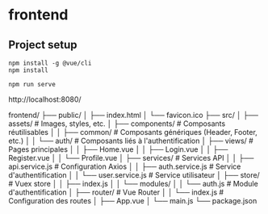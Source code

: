 # frontend

## Project setup
```
npm install -g @vue/cli
npm install

npm run serve
```
http://localhost:8080/

frontend/
├── public/
│   ├── index.html
│   └── favicon.ico
├── src/
│   ├── assets/              # Images, styles, etc.
│   ├── components/          # Composants réutilisables
│   │   ├── common/          # Composants génériques (Header, Footer, etc.)
│   │   └── auth/            # Composants liés à l'authentification
│   ├── views/               # Pages principales
│   │   ├── Home.vue
│   │   ├── Login.vue
│   │   ├── Register.vue
│   │   └── Profile.vue
│   ├── services/            # Services API
│   │   ├── api.service.js   # Configuration Axios
│   │   ├── auth.service.js  # Service d'authentification
│   │   └── user.service.js  # Service utilisateur
│   ├── store/               # Vuex store
│   │   ├── index.js
│   │   └── modules/
│   │       └── auth.js      # Module d'authentification
│   ├── router/              # Vue Router
│   │   └── index.js         # Configuration des routes
│   ├── App.vue
│   └── main.js
└── package.json

